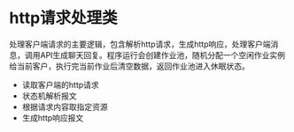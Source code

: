 # http请求处理类
处理客户端请求的主要逻辑，包含解析http请求，生成http响应，处理客户端消息，调用API生成聊天回复。程序运行会创建作业池，随机分配一个空闲作业实例给当前客户，执行完当前作业后清空数据，返回作业池进入休眠状态。

- 读取客户端的http请求
- 状态机解析报文
- 根据请求内容取指定资源
- 生成http响应报文
